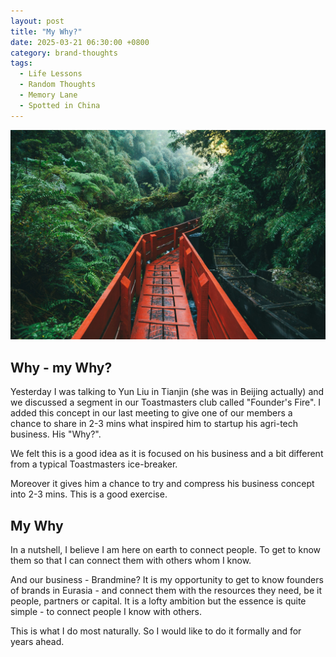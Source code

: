 ```yaml
---
layout: post
title: "My Why?"
date: 2025-03-21 06:30:00 +0800
category: brand-thoughts
tags:
  - Life Lessons
  - Random Thoughts
  - Memory Lane
  - Spotted in China
---
```


![A winding path forward in the forest](/assets/images/my-why.jpg)


## Why - my Why?

Yesterday I was talking to Yun Liu in Tianjin (she was in Beijing actually) and we discussed a segment in our Toastmasters club called "Founder's Fire". I added this concept in our last meeting to give one of our members a chance to share in 2-3 mins what inspired him to startup his agri-tech business. His "Why?". 

We felt this is a good idea as it is focused on his business and a bit different from a typical Toastmasters ice-breaker.

Moreover it gives him a chance to try and compress his business concept into 2-3 mins. This is a good exercise.

## My Why

In a nutshell, I believe I am here on earth to connect people. To get to know them so that I can connect them with others whom I know.

And our business - Brandmine? It is my opportunity to get to know founders of brands in Eurasia - and connect them with the resources they need, be it people, partners or capital. It is a lofty ambition but the essence is quite simple - to connect people I know with others. 

This is what I do most naturally. So I would like to do it formally and for years ahead. 
